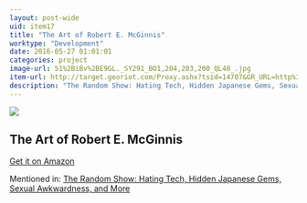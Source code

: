 ```yaml
---
layout: post-wide
uid: item17
title: "The Art of Robert E. McGinnis"
worktype: "Development"
date: 2016-05-27 01:01:01
categories: project
image-url: 51%2BiBv%2BE9GL._SY291_BO1,204,203,200_QL40_.jpg
item-url: http://target.georiot.com/Proxy.ashx?tsid=14707&GR_URL=http%3A%2F%2Fwww.amazon.com%2FArt-Robert-E-McGinnis%2Fdp%2F1781162174%2F
description: "The Random Show: Hating Tech, Hidden Japanese Gems, Sexual Awkwardness, and More"
---
```

<a href="http://target.georiot.com/Proxy.ashx?tsid=14707&GR_URL=http%3A%2F%2Fwww.amazon.com%2FArt-Robert-E-McGinnis%2Fdp%2F1781162174%2F" target="blank"><img src="../../../../img/thumbs/51%2BiBv%2BE9GL._SY291_BO1,204,203,200_QL40_.jpg" class="prod-img"></a>
<h2>The Art of Robert E. McGinnis</h2>
<p><a href="http://target.georiot.com/Proxy.ashx?tsid=14707&GR_URL=http%3A%2F%2Fwww.amazon.com%2FArt-Robert-E-McGinnis%2Fdp%2F1781162174%2F" target="blank">Get it on Amazon</a><p>
<p>Mentioned in: <a href="http://fourhourworkweek.com/2014/11/25/the-random-show-hating-tech-hidden-japanese-gems-sexual-awkwardness-and-more/" target="blank">The Random Show: Hating Tech, Hidden Japanese Gems, Sexual Awkwardness, and More</a></p>
